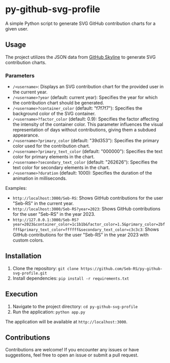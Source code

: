 # py-github-svg-profile

A simple Python script to generate SVG GitHub contribution charts for a given user.

## Usage

The project utilizes the JSON data from [GitHub Skyline](https://skyline.github.com/) to generate SVG contribution charts.

### Parameters

- `/<username>`: Displays an SVG contribution chart for the provided user in the current year.
- `/<username>?year` (default: current year): Specifies the year for which the contribution chart should be generated.
- `/<username>?container_color` (default: "f7f7f7"): Specifies the background color of the SVG container.
- `/<username>?factor_color` (default: 0.9): Specifies the factor affecting the intensity of the container color. This parameter influences the visual representation of days without contributions, giving them a subdued appearance.
- `/<username>?primary_color` (default: "39d353"): Specifies the primary color used for the contribution chart.
- `/<username>?primary_text_color` (default: "000000"): Specifies the text color for primary elements in the chart.
- `/<username>?secondary_text_color` (default: "262626"): Specifies the text color for secondary elements in the chart.
- `/<username>?duration` (default: 1000): Specifies the duration of the animation in milliseconds.

Examples:

- `http://localhost:3000/Seb-RS`: Shows GitHub contributions for the user "Seb-RS" in the current year.
- `http://localhost:3000/Seb-RS?year=2023`: Shows GitHub contributions for the user "Seb-RS" in the year 2023.
- `http://127.0.0.1:3000/Seb-RS?year=2023&container_color=1c1b1b&factor_color=1.5&primary_color=2bffff&primary_text_color=ffffff&secondary_text_color=c3c3c3`: Shows GitHub contributions for the user "Seb-RS" in the year 2023 with custom colors.

## Installation

1. Clone the repository: `git clone https://github.com/Seb-RS/py-github-svg-profile.git`
2. Install dependencies: `pip install -r requirements.txt`

## Execution

1. Navigate to the project directory: `cd py-github-svg-profile`
2. Run the application: `python app.py`

The application will be available at `http://localhost:3000`.

## Contributions

Contributions are welcome! If you encounter any issues or have suggestions, feel free to open an issue or submit a pull request.
